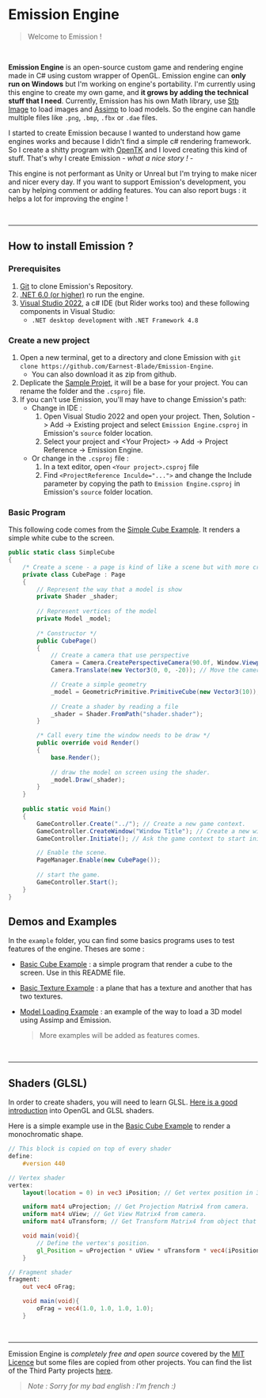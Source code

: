 # Emission Engine

> Welcome to Emission !

<br>

**Emission Engine** is an open-source custom game and rendering engine made in C# using custom wrapper of OpenGL. 
Emission engine can **only run on Windows** but I'm working on engine's portability. 
I'm currently using this engine to create my own game, and **it grows by adding the technical stuff that I need**. Currently, Emission has his own Math library, use [Stb Image](https://github.com/nothings/stb) to load images and [Assimp](https://github.com/assimp/assimp) to load models. So the engine can handle multiple files like `.png`, `.bmp`, `.fbx` or `.dae` files.

I started to create Emission because I wanted to understand how game engines works and because I didn't find a simple c# rendering framework. So I create a shitty program with [OpenTK](https://opentk.net/) and I loved creating this kind of stuff. That's why I create Emission *- what a nice story ! -*

This engine is not performant as Unity or Unreal but I'm trying to make nicer and nicer every day.
If you want to support Emission's development, you can by helping comment or adding features. You can also report bugs : it helps a lot for improving the engine ! 

<br>

---

## How to install Emission ?

### Prerequisites
1. [Git](https://git-scm.com/) to clone Emission's Repository.
2. [.NET 6.0 (or higher)](https://dotnet.microsoft.com/en-us/download) ro run the engine.
3. [Visual Studio 2022](https://visualstudio.microsoft.com/fr/), a c# IDE (but Rider works too) and these following components in Visual Studio:
   - `.NET desktop development` with `.NET Framework 4.8`

### Create a new project
1. Open a new terminal, get to a directory and clone Emission with `git clone https://github.com/Earnest-Blade/Emission-Engine`.
   - You can also download it as zip from github.
2. Deplicate the [Sample Projet](https://github.com/Earnest-Blade/Emission-Engine/tree/master/examples/Emission.Sample), it will be a base for your project. You can rename the folder and the `.csproj` file. 
3. If you can't use Emission, you'll may have to change Emission's path:
   - Change in IDE :
      1. Open Visual Studio 2022 and open your project. Then, Solution -> Add -> Existing project and select `Emission Engine.csproj` in Emission's `source` folder location.
      2. Select your project and \<Your Project> -> Add -> Project Reference -> Emission Engine.
   - Or change in the `.csproj` file :
       1.  In a text editor, open `<Your project>.csproj` file
       2.  Find `<ProjectReference Inculde="...">` and change the Include parameter by copying the path to `Emission Engine.csproj` in Emission's `source` folder location.

### Basic Program
This following code comes from the [Simple Cube Example](https://github.com/Earnest-Blade/Emission-Engine/tree/master/examples/Emission.SimpleCube). It renders a simple white cube to the screen.
```csharp
public static class SimpleCube
{
    /* Create a scene - a page is kind of like a scene but with more creativity with his name :) - */
    private class CubePage : Page
    {
        // Represent the way that a model is show 
        private Shader _shader;
        
        // Represent vertices of the model
        private Model _model;
        
        /* Constructor */
        public CubePage()
        {
            // Create a camera that use perspective
            Camera = Camera.CreatePerspectiveCamera(90.0f, Window.Viewport, 0.01f, 400.0f);
            Camera.Translate(new Vector3(0, 0, -20)); // Move the camera -20 on the Z axz (move the camera backward)

            // Create a simple geometry
            _model = GeometricPrimitive.PrimitiveCube(new Vector3(10));
            
            // Create a shader by reading a file
            _shader = Shader.FromPath("shader.shader");
        }

        /* Call every time the window needs to be draw */
        public override void Render()
        {
            base.Render();
            
            // draw the model on screen using the shader.
            _model.Draw(_shader);
        }
    }
    
    public static void Main()
    {
        GameController.Create("../"); // Create a new game context.
        GameController.CreateWindow("Window Title"); // Create a new window.
        GameController.Initiate(); // Ask the game context to start initializing.

        // Enable the scene.
        PageManager.Enable(new CubePage());
        
        // start the game.
        GameController.Start();
    }
}

```

## Demos and Examples

In the `example` folder, you can find some basics programs uses to test features of the engine. Theses are some :
- [Basic Cube Example](https://github.com/Earnest-Blade/Emission-Engine/tree/master/examples/Emission.SimpleCube) : a simple program that render a cube to the screen. Use in this README file.
- [Basic Texture Example](https://github.com/Earnest-Blade/Emission-Engine/tree/master/examples/Emission.SimpleTexture) : a plane that has a texture and another that has two textures.
- [Model Loading Example](https://github.com/Earnest-Blade/Emission-Engine/tree/master/examples/Emission.Simple3DModel) : an example of the way to load a 3D model using Assimp and Emission.
  
  > More examples will be added as features comes.

<br>

---

## Shaders (GLSL)
In order to create shaders, you will need to learn GLSL. [Here is a good introduction](https://learnopengl.com/Getting-started/Shaders) into OpenGL and GLSL shaders.

Here is a simple example use in the [Basic Cube Example](https://github.com/Earnest-Blade/Emission-Engine/tree/master/examples/Emission.SimpleCube) to render a monochromatic shape.
```glsl
// This block is copied on top of every shader
define:
	#version 440

// Vertex shader
vertex:
	layout(location = 0) in vec3 iPosition; // Get vertex position in 3D space from C# code.

	uniform mat4 uProjection; // Get Projection Matrix4 from camera.
	uniform mat4 uView; // Get View Matrix4 from camera.
	uniform mat4 uTransform; // Get Transform Matrix4 from object that is rendered.

	void main(void){
        // Define the vertex's position.
		gl_Position = uProjection * uView * uTransform * vec4(iPosition, 1.0);
	}

// Fragment shader
fragment:
	out vec4 oFrag;

	void main(void){
		oFrag = vec4(1.0, 1.0, 1.0, 1.0);
	}
```
<br>

---

Emission Engine is *completely free and open source* covered by the [MIT Licence](https://github.com/Earnest-Blade/Emission-Engine/blob/main/License.md) but some files are copied from other projects.
You can find the list of the Third Party projects [here](https://github.com/Earnest-Blade/Emission-Engine/blob/main/THIRD%20PARTY.md).

> *Note : Sorry for my bad english : I'm french :)*